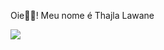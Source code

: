 Oie🐱‍💻! Meu nome é Thajla Lawane
<a href="https://github.com/yukitzz">
<div>
  <img heigth="180" src="https://github-readme-stats.vercel.app/api?username=yukitzz&show_icons=true&theme=tokyonigth">
</a>
</div>

